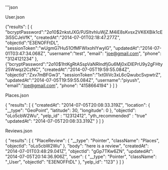 '''json

User.json

{"results":
    [
        {
        "bcryptPassword":"$2a$10$2nkstJXG/PJSItvhluWjZ.M4iE8sKvsx2VK6XBik1cE3i5SCJeVfK",
        "createdAt":"2014-07-01T02:18:47.277Z",
        "objectId":"E3ENOFFtDL",
        "sessionToken":"wUgmG7Hu51OfMFWIxohlYwylG",
        "updatedAt":"2014-07-01T03:47:34.068Z",
        "username":"test",
        "email": "joe@gmail.com",
        "phone": "3124121234"
        },
        {"bcryptPassword":"$2a$10$1htKgRtASspVaNRIndfjGu6Mj0xiDlEPrU9y2gFHty25Wwqz2CzNC",
        "createdAt":"2014-07-05T19:59:55.084Z",
        "objectId":"Zxv7mBFGw3",
        "sessionToken":"1xt0liVc3xL6cQwubcSvpwtrZ",
        "updatedAt":"2014-07-05T19:59:55.084Z",
        "username":"piyush",
        "email":"joe@gmail.com",
        "phone": "4158664194"
        }
    ]
}

Places.json

{ "results": 
    [
	   {
        "createdAt": "2014-07-05T20:08:33.319Z",
        "location": {
            "__type": "GeoPoint",
            "latitude": 30,
            "longitude": 0
        },
        "objectId": "oLo5cbW2Wu",
        "yelp_id" : "12312412",
        "yth_recommended" : "true"
        "updatedAt": "2014-07-05T20:08:33.319Z"
      }
    ] 
}

Reviews.json

{ "results": [
    {
        "PlaceReview": {
            "__type": "Pointer",
            "className": "Places",
            "objectId": "oLo5cbW2Wu"
        },
        "body": "here is a review",
        "createdAt": "2014-07-01T03:48:29.041Z",
        "objectId": "gGp7TKw6ZN",
        "updatedAt": "2014-07-05T20:14:36.906Z",
        "user": {
            "__type": "Pointer",
            "className": "_User",
            "objectId": "E3ENOFFtDL"
        },
        "yelp_id": "123"
    }
] }